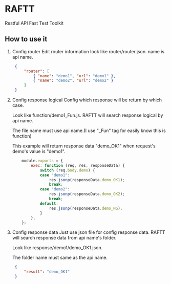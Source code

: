 # RAFTT
Restful API Fast Test Toolkit

## How to use it
1. Config router
    Edit router information look like router/router.json.
    name is api name.
   ```json
    {
        "router": [
            { "name": "demo1", "url": "demo1" },
            { "name": "demo2", "url": "demo2" }
        ]
    }
    ```
    </code>
2. Config response logical
    Config which response will be return by which case.

    Look like function/demo1_Fun.js. RAFTT will search response logical by api name.

    The file name must use api name.(I use "_Fun" tag for easily know this is function)

    This example will return response data "demo_OK1" when request's demo's value is "demo1".
    ```javascript
        module.exports = {
            exec: function (req, res, responseData) {
                switch (req.body.demo) {
                case "demo1":
                    res.jsonp(responseData.demo_OK1);
                    break;
                case "demo2":
                    res.jsonp(responseData.demo_OK2);
                    break;
                default:
                    res.jsonp(responseData.demo_NG);
                }
            },
        };
    ```
3. Config response data
    Just use json file for config response data. RAFTT will search response data from api name's folder.

    Look like response/demo1/demo_OK1.json.

    The folder name must same as the api name.
   ```json
    {
        "result": "demo_OK1"
    }